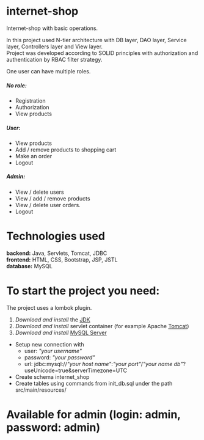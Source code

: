 # internet-shop
Internet-shop with basic operations. 

In this project used N-tier architecture with DB layer, DAO layer, Service layer, Controllers layer and View layer.<br>
Project was developed according to SOLID principles with authorization and authentication by RBAC filter strategy.

One user can have multiple roles.<br>
##### No role:<br>
  - Registration
  - Authorization
  - View products
##### User:<br>
  - View products
  - Add / remove products to shopping cart
  - Make an order
  - Logout
##### Admin:<br>
  - View / delete users
  - View / add / remove products
  - View / delete user orders.
  - Logout

# Technologies used<br>
**backend:** Java, Servlets, Tomcat, JDBC<br>
**frontend:** HTML, CSS, Bootstrap, JSP, JSTL<br>
**database:** MySQL<br>

# To start the project you need:<br>
The project uses a lombok plugin.

1) *Download and install* the [JDK](https://www.oracle.com/java/technologies/javase-downloads.html, "Download JDK") <br>
2) *Download and install* servlet container (for example Apache [Tomcat](https://tomcat.apache.org/download-90.cgi, "Download Tomcat"))<br>
3) *Download and install* [MySQL Server](https://dev.mysql.com/downloads/)<br>
+ Setup new connection with<br>
  + user: *"your username"*<br>
  + password: *"your password"*<br>
  + url: jdbc:mysql://*"your host name"*:*"your port"*/*"your name db"*?useUnicode=true&serverTimezone=UTC<br>
+ Create schema internet_shop<br>
+ Create tables using commands from init_db.sql under the path src/main/resources/<br>

# Available for admin (login: admin, password: admin)
